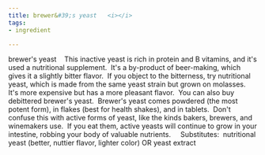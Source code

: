 ```yaml
---
title: brewer&#39;s yeast   <i></i>
tags:
- ingredient

---
```

brewer's yeast     This inactive yeast is rich in protein and B vitamins, and it's used a nutritional supplement.  It's a by-product of beer-making, which gives it a slightly bitter flavor.  If you object to the bitterness, try nutritional yeast, which is made from the same yeast strain but grown on molasses.  It's more expensive but has a more pleasant flavor.  You can also buy debittered brewer's yeast.  Brewer's yeast comes powdered (the most potent form), in flakes (best for health shakes), and in tablets.  Don't confuse this with active forms of yeast, like the kinds bakers, brewers, and winemakers use.  If you eat them, active yeasts will continue to grow in your intestine, robbing your body of valuable nutrients.     Substitutes:  nutritional yeast (better, nuttier flavor, lighter color) OR yeast extract
